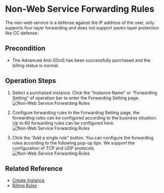 # Non-Web Service Forwarding Rules

The non-web service is a defense against the IP address of the user, only supports four-layer forwarding and does not support seven-layer protection like CC defense.

## Precondition
- The Advanced Anti-DDoS has been successfully purchased and the billing status is normal.

## Operation Steps
1. Select a purchased instance. Click the "Instance Name" or "Forwarding Setting" of operation bar to enter the Forwarding Setting page.
![Non-Web Service Forwarding Rules](https://github.com/jdcloudcom/cn/blob/edit/image/Advanced%20Anti-DDoS/non-web%2001.png)

2. Configure forwarding rules
In the Forwarding Setting page, the forwarding rules can be configured according to the business situation. Up to 60 forwarding rules can be configured here.
![Non-Web Service Forwarding Rules](https://github.com/jdcloudcom/cn/blob/edit/image/Advanced%20Anti-DDoS/non-web%2002.png)

3. Click the "Add a single rule" button.
You can configure the forwarding rules according to the following pop-up tips. We support the configuration of TCP and UDP protocols.
![Non-Web Service Forwarding Rules](https://github.com/jdcloudcom/cn/blob/edit/image/Advanced%20Anti-DDoS/non-web%2003.png)


## Related Reference

- [Create Instance](Create-Instance.md)
- [Billing Rules](../../Pricing/Billing-Rules.md)
